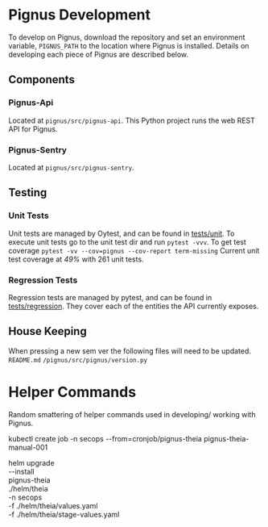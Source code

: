 # Pignus Development
To develop on Pignus, download the repository and set an environment variable, `PIGNUS_PATH` to the
location where Pignus is installed. Details on developing each piece of Pignus are described below.

## Components
### Pignus-Api
Located at `pignus/src/pignus-api`. This Python project runs the web REST API for Pignus.

### Pignus-Sentry
Located at `pignus/src/pignus-sentry`.

## Testing
### Unit Tests
Unit tests are managed by Oytest, and can be found in [tests/unit](../tests/unit).
To execute unit tests go to the unit test dir and run `pytest -vvv`.
To get test coverage `pytest -vv --cov=pignus --cov-report term-missing`
Current unit test coverage at _49%_ with 261 unit tests.
### Regression Tests
Regression tests are managed by pytest, and can be found in [tests/regression](../tests/regression).
They cover each of the entities the API currently exposes.



## House Keeping
When pressing a new sem ver the following files will need to be updated.
`README.md`
`/pignus/src/pignus/version.py`


# Helper Commands
Random smattering of helper commands used in developing/ working with Pignus.

kubectl create job -n secops --from=cronjob/pignus-theia pignus-theia-manual-001

helm upgrade \
  --install \
  pignus-theia \
  ./helm/theia  \
  -n secops \
  -f ./helm/theia/values.yaml \
  -f ./helm/theia/stage-values.yaml
```
